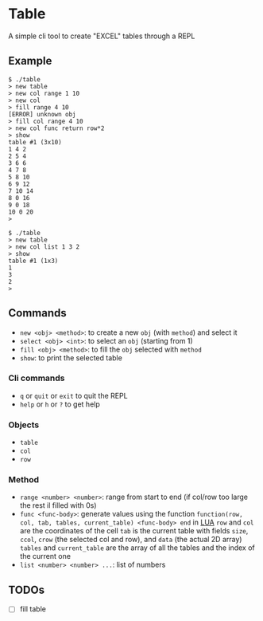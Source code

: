 # Table

A simple cli tool to create "EXCEL" tables through a REPL

## Example
```shell
$ ./table 
> new table 
> new col range 1 10 
> new col
> fill range 4 10 
[ERROR] unknown obj
> fill col range 4 10 
> new col func return row*2
> show 
table #1 (3x10)
1 4 2 
2 5 4 
3 6 6 
4 7 8 
5 8 10 
6 9 12 
7 10 14 
8 0 16 
9 0 18 
10 0 20 
> 
```

```shell 
$ ./table
> new table
> new col list 1 3 2
> show
table #1 (1x3)
1
3
2
>
```


## Commands
- `new <obj> <method>`: to create a new `obj` (with `method`) and select it
- `select <obj> <int>`: to select an `obj` (starting from 1)
- `fill <obj> <method>`: to fill the `obj` selected with `method`
- `show`: to print the selected table

### Cli commands
- `q` or `quit` or `exit` to quit the REPL
- `help` or `h` or `?` to get help

### Objects
- `table`
- `col`
- `row` 

### Method
- `range <number> <number>`: range from start to end (if col/row too large the rest il filled with 0s)
- `func <func-body>`: generate values using the function `function(row, col, tab, tables, current_table) <func-body> end` in [LUA](https://www.lua.org/)
    `row` and `col` are the coordinates of the cell
    `tab` is the current table with fields `size`, `ccol`, `crow` (the selected col and row), and `data` (the actual 2D array)
    `tables` and `current_table` are the array of all the tables and the index of the current one
- `list <number> <number> ...`: list of numbers

## TODOs
- [ ] fill table
